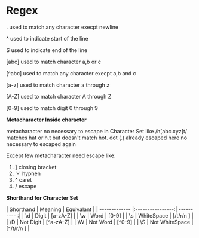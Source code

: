# Regex

. used to match any character execpt newline

^ used to indicate start of the line

$ used to indicate end of the line

[abc] used to match character a,b or c

[^abc] used to match any character execpt a,b and c

[a-z] used to match character a through z

[A-Z] used to match character A through Z

[0-9] used to match digit 0 through 9

**Metacharacter Inside character**

metacharacter no necessary to escape in Character Set like /h[abc.xyz]t/ matches hat or h.t but doesn't match hot. dot (.) already escaped here no necessary to escaped again   

Except few metacharacter need escape like:
1. ] closing bracket
2. '-' hyphen 
3.  ^ caret 
4.  / escape

**Shorthand for Character Set**

| Shorthand     | Meaning          | Equivalant       |
| ------------- |:----------------:| ----------      :|
| \d            | Digit            |  [a-zA-Z]        |
| \w            | Word             |  [0-9]           |
| \s            | WhiteSpace       |  [/t/r/n ]       |
| \D            | Not Digit        |  [^a-zA-Z]       |
| \W            | Not Word         |  [^0-9]          |
| \S            | Not WhiteSpace   |  [^/t/r/n ]      |

